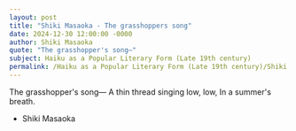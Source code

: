 ```yaml
---
layout: post
title: "Shiki Masaoka - The grasshoppers song"
date: 2024-12-30 12:00:00 -0000
author: Shiki Masaoka
quote: "The grasshopper's song—"
subject: Haiku as a Popular Literary Form (Late 19th century)
permalink: /Haiku as a Popular Literary Form (Late 19th century)/Shiki Masaoka/Shiki Masaoka - The grasshoppers song
---
```


The grasshopper's song—
A thin thread singing low, low,
In a summer's breath.

- Shiki Masaoka
